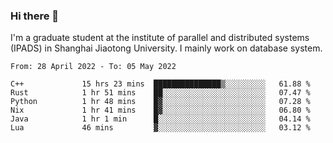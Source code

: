 ### Hi there 👋

I'm a graduate student at the institute of parallel and distributed systems (IPADS) in Shanghai Jiaotong University. I mainly work on database system.

<!--START_SECTION:waka-->

```text
From: 28 April 2022 - To: 05 May 2022

C++             15 hrs 23 mins  ███████████████▒░░░░░░░░░   61.88 %
Rust            1 hr 51 mins    ██░░░░░░░░░░░░░░░░░░░░░░░   07.47 %
Python          1 hr 48 mins    █▓░░░░░░░░░░░░░░░░░░░░░░░   07.28 %
Nix             1 hr 41 mins    █▓░░░░░░░░░░░░░░░░░░░░░░░   06.80 %
Java            1 hr 1 min      █░░░░░░░░░░░░░░░░░░░░░░░░   04.14 %
Lua             46 mins         ▓░░░░░░░░░░░░░░░░░░░░░░░░   03.12 %
```

<!--END_SECTION:waka-->

<!--
**yqmmm/yqmmm** is a ✨ _special_ ✨ repository because its `README.md` (this file) appears on your GitHub profile.

Here are some ideas to get you started:

- 🔭 I’m currently working on ...
- 🌱 I’m currently learning ...
- 👯 I’m looking to collaborate on ...
- 🤔 I’m looking for help with ...
- 💬 Ask me about ...
- 📫 How to reach me: ...
- 😄 Pronouns: ...
- ⚡ Fun fact: ...
-->
